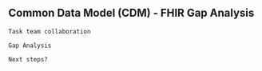 ## Common Data Model (CDM) - FHIR Gap Analysis

    Task team collaboration
    
    Gap Analysis
    
    Next steps?
    

